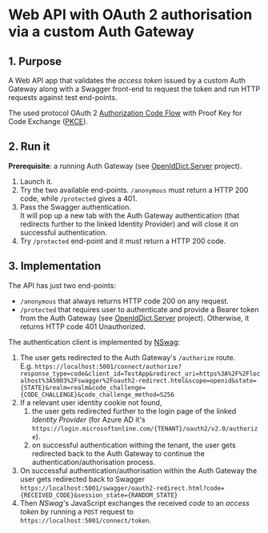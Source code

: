 # Web API with OAuth 2 authorisation via a custom Auth Gateway

## 1. Purpose

A Web API app that validates the _access token_ issued by a custom Auth Gateway along with a Swagger front-end to request the token and run HTTP requests against test end-points.

The used protocol OAuth 2 [Authorization Code Flow](https://auth0.com/docs/get-started/authentication-and-authorization-flow/authorization-code-flow) with Proof Key for Code Exchange ([PKCE](https://oauth.net/2/pkce/)).

## 2. Run it
**Prerequisite**: a running Auth Gateway (see [OpenIdDict.Server](../OpenIdDict.Server) project).

1. Launch it.
2. Try the two available end-points. `/anonymous` must return a HTTP 200 code, while `/protected` gives a 401.
3. Pass the Swagger authentication.<br> It will pop up a new tab with the Auth Gateway authentication (that redirects further to the linked Identity Provider) and will close it on successful authentication.
4. Try `/protected` end-point and it must return a HTTP 200 code.

## 3. Implementation

The API has just two end-points:
- `/anonymous` that always returns HTTP code 200 on any request.
- `/protected` that requires user to authenticate and provide a Bearer token from the Auth Gateway (see [OpenIdDict.Server](../OpenIdDict.Server) project). Otherwise, it returns HTTP code 401 Unauthorized.

The authentication client is implemented by [NSwag](https://github.com/RicoSuter/NSwag):
1. The user gets redirected to the Auth Gateway's `/authorize` route.<br>
E.g. `https://localhost:5001/connect/authorize?response_type=code&client_id=TestApp&redirect_uri=https%3A%2F%2Flocalhost%3A5003%2Fswagger%2Foauth2-redirect.html&scope=openid&state={STATE}&realm=realm&code_challenge={CODE_CHALLENGE}&code_challenge_method=S256` 
2. If a relevant user identity cookie not found, 
   1. the user gets redirected further to the login page of the linked _Identity Provider_ (for Azure AD it's `https://login.microsoftonline.com/{TENANT}/oauth2/v2.0/authorize`).
   2. on successful authentication withing the tenant, the user gets redirected back to the Auth Gateway to continue the authentication/authorisation process.
3. On successful authentication/authorisation within the Auth Gateway the user gets redirected back to Swagger<br> `https://localhost:5001/swagger/oauth2-redirect.html?code={RECEIVED_CODE}&session_state={RANDOM_STATE}`
4. Then _NSwag_'s JavaScript exchanges the received _code_ to an _access token_ by running a `POST` request to `https://localhost:5001/connect/token`.
